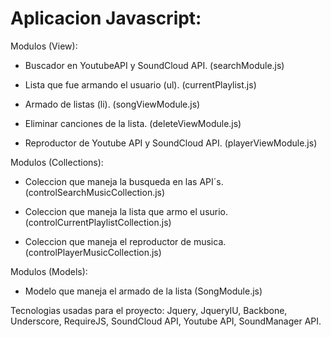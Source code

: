 Aplicacion Javascript: 
======================
Modulos (View):

- Buscador en YoutubeAPI y SoundCloud API. (searchModule.js)

- Lista que fue armando el usuario (ul). (currentPlaylist.js)

- Armado de listas (li). (songViewModule.js)

- Eliminar canciones de la lista. (deleteViewModule.js)

- Reproductor de Youtube API y SoundCloud API. (playerViewModule.js)

Modulos (Collections):

- Coleccion que maneja la busqueda en las API´s. (controlSearchMusicCollection.js)

- Coleccion que maneja la lista que armo el usurio. (controlCurrentPlaylistCollection.js)

- Coleccion que maneja el reproductor de musica. (controlPlayerMusicCollection.js)

Modulos (Models):

- Modelo que maneja el armado de la lista (SongModule.js)

Tecnologias usadas para el proyecto:
Jquery, JqueryIU, Backbone, Underscore, RequireJS, SoundCloud API, Youtube API, SoundManager API.






